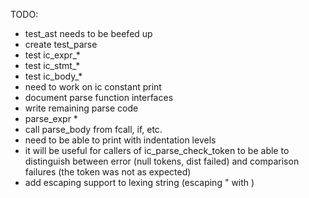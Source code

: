 TODO:

* test_ast needs to be beefed up
* create test_parse
* test ic_expr_*
* test ic_stmt_*
* test ic_body_*
* need to work on ic constant print
* document parse function interfaces
* write remaining parse code
* parse_expr *
* call parse_body from fcall, if, etc.
* need to be able to print with indentation levels
* it will be useful for callers of ic_parse_check_token to be able to distinguish between error (null tokens, dist failed) and comparison failures (the token was not as expected)
* add escaping support to lexing string (escaping " with \)

